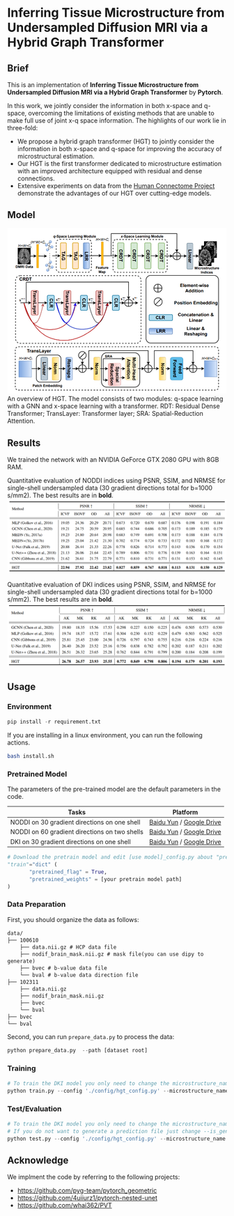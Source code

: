 # Inferring Tissue Microstructure from Undersampled Diffusion MRI via a Hybrid Graph Transformer
## Brief
This is an implementation of **Inferring Tissue Microstructure from Undersampled Diffusion MRI via a Hybrid Graph Transformer** by **Pytorch**.

In this work, we jointly consider the information in both x-space and q-space, overcoming the limitations of existing methods that are unable to make full use of joint x-q space information. The highlights of our work lie in three-fold:

- We propose a hybrid graph transformer (HGT) to jointly consider the information in both x-space and q-space for improving the accuracy of microstructural estimation.
- Our HGT is the first transformer dedicated to microstructure estimation with an improved architecture equipped with residual and dense connections.
- Extensive experiments on data from the [Human Connectome Project](https://db.humanconnectome.org/) demonstrate the advantages of our HGT over cutting-edge models.

## Model
<img src="./misc/model.png" alt="show" style="zoom:90%;" />
An overview of HGT. The model consists of two modules: q-space learning with a GNN and x-space learning with a transformer. RDT: Residual Dense Transformer; TransLayer: Transformer layer; SRA: Spatial-Reduction Attention.

## Results
We trained the network with an NVIDIA GeForce GTX 2080 GPU with 8GB RAM.

Quantitative evaluation of NODDI indices using PSNR, SSIM, and NRMSE for single-shell undersampled data (30 gradient directions total for b=1000 s/mm2). The best results are in **bold**.
<img src="./misc/result_noddi_30.png" alt="show" style="zoom:90%;" />

Quantitative evaluation of DKI indices using PSNR, SSIM, and NRMSE for single-shell undersampled data (30 gradient directions total for b=1000 s/mm2). The best results are in **bold**.
<img src="./misc/result_dki_30.png" alt="show" style="zoom:90%;" />

## Usage
### Environment
```python
pip install -r requirement.txt
```
If you are installing in a linux environment, you can run the following actions.
```bash
bash install.sh
```
### Pretrained Model

The parameters of the pre-trained model are the default parameters in the code.

| Tasks                                          | Platform                                                      | 
|------------------------------------------------|---------------------------------------------------------------|
| NODDI on 30 gradient directions on one shell   | [Baidu Yun](https://) / [Google Drive](https://)
| NODDI on 60 gradient directions on two shells  | [Baidu Yun](https://) / [Google Drive](https://) 
| DKI on 30 gradient directions on one shell     | [Baidu Yun](https://) / [Google Drive](https://)

```python
# Download the pretrain model and edit [use model]_config.py about "pretrained_flag" and "pretrained_weights" :
"train"="dict" (
       "pretrained_flag" = True,
       "pretrained_weights" = [your pretrain model path]
)
```
### Data Preparation

First, you should organize the data as follows:

```shell 
data/
├── 100610
    ├── data.nii.gz # HCP data file
    ├── nodif_brain_mask.nii.gz # mask file(you can use dipy to generate)
    ├── bvec # b-value data file
    └── bval # b-value data direction file
├── 102311 
    ├── data.nii.gz
    ├── nodif_brain_mask.nii.gz
    ├── bvec
    └── bval
├── bvec 
└── bval
```

 Second, you can run `prepare_data.py` to process the data:

```python
python prepare_data.py  --path [dataset root]
```

### Training

```python
# To train the DKI model you only need to change the microstructure_name
python train.py --config './config/hgt_config.py' --microstructure_name 'NODDI'
```

### Test/Evaluation

```python
# To train the DKI model you only need to change the microstructure_name
# If you do not want to generate a prediction file just change --is_generate_image to False
python test.py --config './config/hgt_config.py' --microstructure_name 'NODDI' --is_generate_image True
```

## Acknowledge

We implment the code by referring to the following projects:

- https://github.com/pyg-team/pytorch_geometric
- https://github.com/4uiiurz1/pytorch-nested-unet
- https://github.com/whai362/PVT
